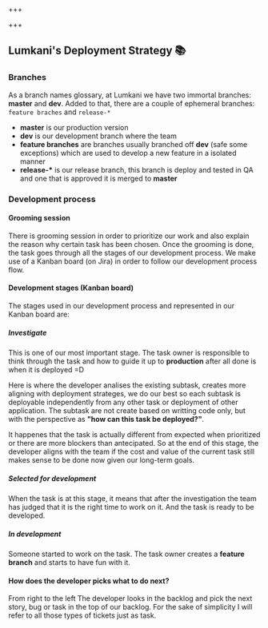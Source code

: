 +++

+++
## Lumkani's Deployment Strategy 📚

### Branches

As a branch names glossary, at Lumkani we have two immortal branches: **master** and **dev**. Added to that, there are a couple of ephemeral branches: `feature braches` and `release-*`

* **master** is our production version
* **dev** is our development branch where the team
* **feature branches** are branches usually branched off **dev** (safe some exceptions) which are used to develop a new feature in a isolated manner
* __release-*__ is our release branch, this branch is deploy and tested in QA and one that is approved it is merged to **master**

### Development process

#### Grooming session

There is grooming session in order to prioritize our work and also explain the reason why certain task has been chosen. Once the grooming is done, the task goes through all the stages of our development process. We make use of a Kanban board (on Jira) in order to follow our development process flow.

#### Development stages (Kanban board)

The stages used in our development process and represented in our Kanban board are:

##### Investigate

This is one of our most important stage. The task owner is responsible to think through the task and how to guide it up to <strong>production</strong> after all done is when it is deployed =D

Here is where the developer analises the existing subtask, creates more aligning with deployment strateges, we do our best so each subtask is deployable independently from any other task or deployment of other application. The subtask are not create based on writting code only, but with the perspective as **"how can this task be deployed?"**.

It happenes that the task is actually different from expected when prioritized or there are more blockers than antecipated. So at the end of this stage, the developer aligns with the team if the cost and value of the current task still makes sense to be done now given our long-term goals.

##### Selected for development

When the task is at this stage, it means that after the investigation the team has judged that it is the right time to work on it. And the task is ready to be developed.

##### In development

Someone started to work on the task. The task owner creates a **feature branch** and starts to have fun with it.

#### How does the developer picks what to do next?

From right to the left
The developer looks in the backlog and pick the next story, bug or task in the top of our backlog. For the sake of simplicity I will refer to all those types of tickets just as task.
